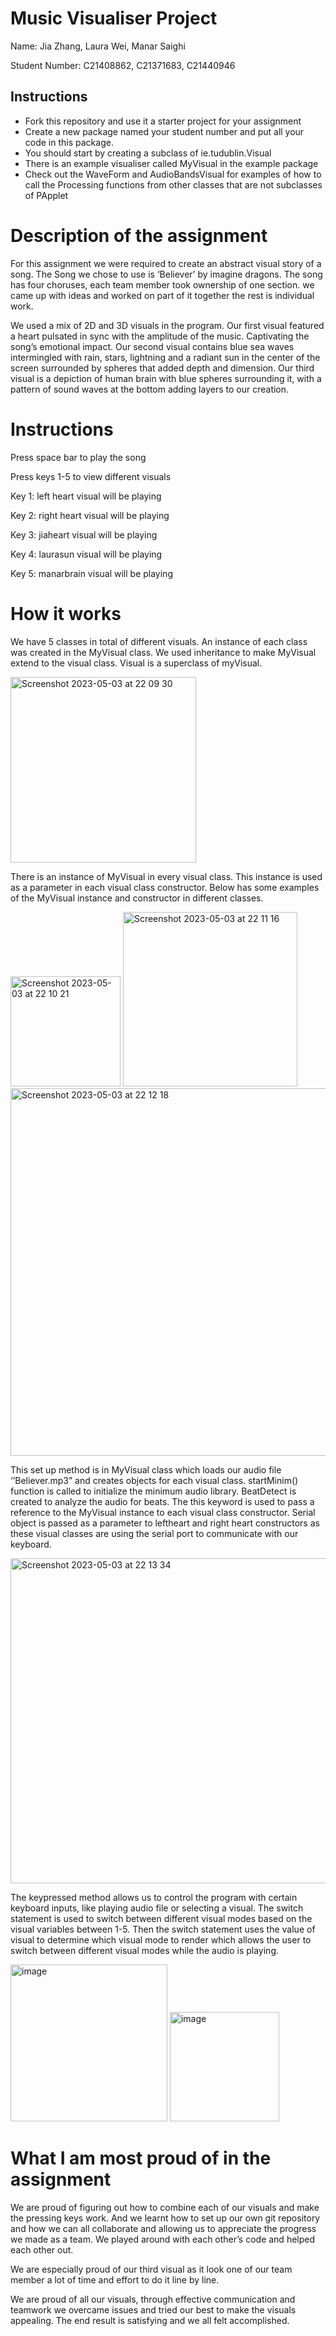 # Music Visualiser Project

Name: Jia Zhang, Laura Wei, Manar Saighi

Student Number: C21408862, C21371683, C21440946

## Instructions
- Fork this repository and use it a starter project for your assignment
- Create a new package named your student number and put all your code in this package.
- You should start by creating a subclass of ie.tudublin.Visual
- There is an example visualiser called MyVisual in the example package
- Check out the WaveForm and AudioBandsVisual for examples of how to call the Processing functions from other classes that are not subclasses of PApplet

# Description of the assignment
For this assignment we were required to create an abstract visual story of a song. The Song we chose to use is ‘Believer’ by imagine dragons. The song has four choruses, each team member took ownership of one section. we came up with ideas and worked on part of it together the rest is individual work. 

We used a mix of 2D and 3D visuals in the program. Our first visual featured a heart pulsated in sync with the amplitude of the music. Captivating the song’s emotional impact. Our second visual contains blue sea waves intermingled with rain, stars, lightning and a radiant  sun in the center of the screen surrounded by spheres that added depth and dimension. Our third visual is a depiction of human brain with blue spheres surrounding it, with a pattern of sound waves at the bottom adding layers to our creation. 

# Instructions
Press space bar to play the song

Press keys 1-5 to view different visuals 

Key 1: left heart visual will be playing 

Key 2: right heart visual will be playing 

Key 3: jiaheart visual will be playing 

Key 4: laurasun visual will be playing 

Key 5: manarbrain visual will be playing 

# How it works
We have 5 classes in total of different visuals. An instance of each class was created in the MyVisual class. We used inheritance to make MyVisual extend to the visual class. Visual is a superclass of myVisual. 

<img width="297" alt="Screenshot 2023-05-03 at 22 09 30" src="https://user-images.githubusercontent.com/123373043/236050454-7711a6ee-ab0e-436a-a10f-3cd8e1ca30d6.png">

 
There is an instance of MyVisual in every visual class. This instance is used as a parameter in each visual class constructor. Below has some examples of the MyVisual instance and constructor in different classes. 

<img width="176" alt="Screenshot 2023-05-03 at 22 10 21" src="https://user-images.githubusercontent.com/123373043/236050613-6dbd8580-d4c4-4850-a8c7-af64f09be8df.png">

<img width="279" alt="Screenshot 2023-05-03 at 22 11 16" src="https://user-images.githubusercontent.com/123373043/236050784-bc23e40e-2315-4d10-ae97-8e33a4898dbc.png">

<img width="588" alt="Screenshot 2023-05-03 at 22 12 18" src="https://user-images.githubusercontent.com/123373043/236050935-e69fe582-5b3e-4692-8ea7-ced9e431b881.png">

 
This set up method is in MyVisual class which loads our audio file ‘’Believer.mp3”  and creates objects for each visual class. startMinim() function is called to initialize the minimum audio library. BeatDetect is created to analyze the audio for beats. The this keyword is used to pass a reference to the MyVisual instance to each visual class constructor. Serial object is passed as a parameter to leftheart and right heart constructors as these visual classes are using the serial port to communicate with our keyboard. 

<img width="520" alt="Screenshot 2023-05-03 at 22 13 34" src="https://user-images.githubusercontent.com/123373043/236051138-7e06c057-0458-401c-ab3a-abf9566902c8.png">

 
The keypressed method allows us to control the program with certain keyboard inputs, like playing audio file or selecting a visual. The switch statement is used to switch between different visual modes based on the visual variables between 1-5. Then the switch statement uses the value of visual to determine which visual mode to render which allows the user to switch between different visual modes while the audio is playing. 

<img width="251" alt="image" src="https://user-images.githubusercontent.com/123373043/236051276-8450a42c-f4f8-402f-a6f8-1ba5591d607b.png">
<img width="175" alt="image" src="https://user-images.githubusercontent.com/123373043/236051428-7820c25e-bbe2-4445-83df-c19a2343bd11.png">


# What I am most proud of in the assignment
We are proud of figuring out how to combine each of our visuals and make the pressing keys work. And we learnt how to set up our own git repository and how we can all collaborate and allowing us to appreciate the progress we made as a team. We played around with each other’s code and helped each other out. 
 
We are especially proud of our third visual as it look one of our team member a lot of time and effort to do it line by line. 
 
We are proud of all our visuals, through effective communication and teamwork we overcame issues and tried our best to make the visuals appealing. The end result is satisfying and we all felt accomplished. 
